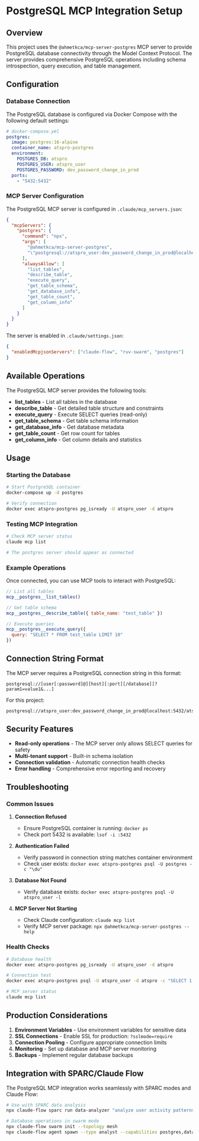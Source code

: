 # PostgreSQL MCP Integration Setup

## Overview

This project uses the `@ahmetkca/mcp-server-postgres` MCP server to provide PostgreSQL database connectivity through the Model Context Protocol. The server provides comprehensive PostgreSQL operations including schema introspection, query execution, and table management.

## Configuration

### Database Connection

The PostgreSQL database is configured via Docker Compose with the following default settings:

```yaml
# docker-compose.yml
postgres:
  image: postgres:16-alpine
  container_name: atspro-postgres
  environment:
    POSTGRES_DB: atspro
    POSTGRES_USER: atspro_user
    POSTGRES_PASSWORD: dev_password_change_in_prod
  ports:
    - "5432:5432"
```

### MCP Server Configuration

The PostgreSQL MCP server is configured in `.claude/mcp_servers.json`:

```json
{
  "mcpServers": {
    "postgres": {
      "command": "npx",
      "args": [
        "@ahmetkca/mcp-server-postgres",
        "\"postgresql://atspro_user:dev_password_change_in_prod@localhost:5432/atspro\""
      ],
      "alwaysAllow": [
        "list_tables",
        "describe_table", 
        "execute_query",
        "get_table_schema",
        "get_database_info",
        "get_table_count",
        "get_column_info"
      ]
    }
  }
}
```

The server is enabled in `.claude/settings.json`:

```json
{
  "enabledMcpjsonServers": ["claude-flow", "ruv-swarm", "postgres"]
}
```

## Available Operations

The PostgreSQL MCP server provides the following tools:

- **list_tables** - List all tables in the database
- **describe_table** - Get detailed table structure and constraints
- **execute_query** - Execute SELECT queries (read-only)
- **get_table_schema** - Get table schema information
- **get_database_info** - Get database metadata
- **get_table_count** - Get row count for tables
- **get_column_info** - Get column details and statistics

## Usage

### Starting the Database

```bash
# Start PostgreSQL container
docker-compose up -d postgres

# Verify connection
docker exec atspro-postgres pg_isready -U atspro_user -d atspro
```

### Testing MCP Integration

```bash
# Check MCP server status
claude mcp list

# The postgres server should appear as connected
```

### Example Operations

Once connected, you can use MCP tools to interact with PostgreSQL:

```javascript
// List all tables
mcp__postgres__list_tables()

// Get table schema
mcp__postgres__describe_table({ table_name: "test_table" })

// Execute queries
mcp__postgres__execute_query({ 
  query: "SELECT * FROM test_table LIMIT 10" 
})
```

## Connection String Format

The MCP server requires a PostgreSQL connection string in this format:

```
postgresql://[user[:password]@][host][:port][/database][?param1=value1&...]
```

For this project:
```
postgresql://atspro_user:dev_password_change_in_prod@localhost:5432/atspro
```

## Security Features

- **Read-only operations** - The MCP server only allows SELECT queries for safety
- **Multi-tenant support** - Built-in schema isolation
- **Connection validation** - Automatic connection health checks
- **Error handling** - Comprehensive error reporting and recovery

## Troubleshooting

### Common Issues

1. **Connection Refused**
   - Ensure PostgreSQL container is running: `docker ps`
   - Check port 5432 is available: `lsof -i :5432`

2. **Authentication Failed**
   - Verify password in connection string matches container environment
   - Check user exists: `docker exec atspro-postgres psql -U postgres -c "\du"`

3. **Database Not Found**
   - Verify database exists: `docker exec atspro-postgres psql -U atspro_user -l`

4. **MCP Server Not Starting**
   - Check Claude configuration: `claude mcp list`
   - Verify MCP server package: `npx @ahmetkca/mcp-server-postgres --help`

### Health Checks

```bash
# Database health
docker exec atspro-postgres pg_isready -U atspro_user -d atspro

# Connection test
docker exec atspro-postgres psql -U atspro_user -d atspro -c "SELECT 1;"

# MCP server status
claude mcp list
```

## Production Considerations

1. **Environment Variables** - Use environment variables for sensitive data
2. **SSL Connections** - Enable SSL for production: `?sslmode=require`
3. **Connection Pooling** - Configure appropriate connection limits
4. **Monitoring** - Set up database and MCP server monitoring
5. **Backups** - Implement regular database backups

## Integration with SPARC/Claude Flow

The PostgreSQL MCP integration works seamlessly with SPARC modes and Claude Flow:

```bash
# Use with SPARC data analysis
npx claude-flow sparc run data-analyzer "analyze user activity patterns"

# Database operations in swarm mode
npx claude-flow swarm init --topology mesh
npx claude-flow agent spawn --type analyst --capabilities postgres,data-analysis
```
